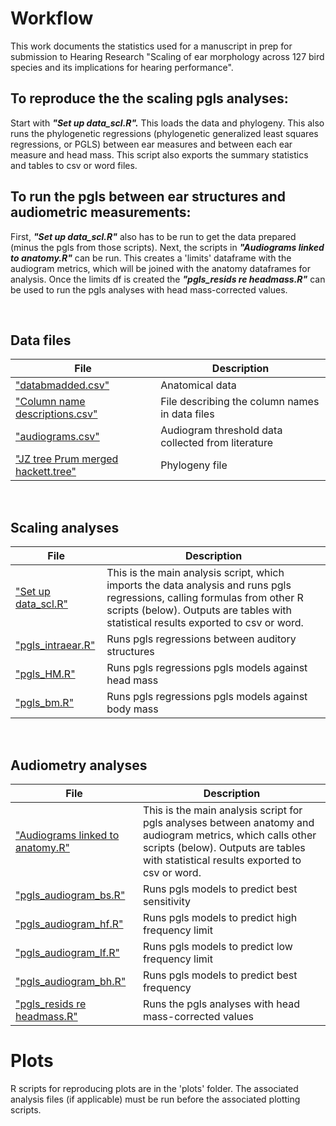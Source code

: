 # Workflow
This work documents the statistics used for a manuscript in prep for submission to Hearing Research  "Scaling of ear morphology across 127 bird species and its implications for hearing performance".

## **To reproduce the the scaling pgls analyses:**

Start with _**"Set up data_scl.R".**_ This loads the data and phylogeny. This also runs the phylogenetic regressions (phylogenetic generalized least squares regressions, or PGLS) between ear measures and between each ear measure and head mass. This script also exports the summary statistics and tables to csv or word files.

## **To run the pgls between ear structures and audiometric measurements:**  

First,  _**"Set up data_scl.R"**_ also has to be run to get the data prepared (minus the pgls from those scripts). Next, the scripts in _**"Audiograms linked to anatomy.R"**_ can be run. This creates a 'limits' dataframe with the audiogram metrics, which will be joined with the anatomy dataframes for analysis. Once the limits df is created the _**"pgls_resids re headmass.R"**_ can be used to run the pgls analyses with head mass-corrected values.  

<br>


## Data files
|File|Description|
|-----|-----|
|["databmadded.csv"](https://github.com/jzeyl/Scaling_2021/blob/main/databmadded.csv)|Anatomical data|
|["Column name descriptions.csv"](https://github.com/jzeyl/Scaling_2021/blob/main/Column%20name%20descriptions.csv)|File describing the column names in data files|
|["audiograms.csv"](https://github.com/jzeyl/Scaling_2021/blob/main/audiograms.csv)|Audiogram threshold data collected from literature|
|["JZ tree Prum merged hackett.tree"](https://github.com/jzeyl/Scaling_2021/blob/main/JZ%20tree%20Prum%20merged%20hackett.tree)|Phylogeny file|

<br>

## Scaling analyses

|File|Description|
|-----|-----|
|["Set up data_scl.R"](https://github.com/jzeyl/Scaling_2021/blob/main/Set%20up%20data_scl.R)|This is the main analysis script, which imports the data analysis and runs pgls regressions, calling formulas from other R scripts (below). Outputs are tables with statistical results exported to csv or word.|
|["pgls_intraear.R"](https://github.com/jzeyl/Scaling_2022/blob/main/pgls_intraear.R)|Runs pgls regressions between auditory structures|
|["pgls_HM.R"](https://github.com/jzeyl/Scaling_2022/blob/main/pgls_HM.R)|Runs pgls regressions pgls models against head mass|
|["pgls_bm.R"](https://github.com/jzeyl/Scaling_2022/blob/main/pgls_bm.R)|Runs pgls regressions pgls models against body mass|  
<br>

## Audiometry analyses

|File|Description|
|-----|-----|
|["Audiograms linked to anatomy.R"](https://github.com/jzeyl/Scaling_2022/blob/main/Audiograms%20linked%20to%20anatomy.R)|This is the main analysis script for pgls analyses between anatomy and audiogram metrics, which calls other scripts (below). Outputs are tables with statistical results exported to csv or word.|
|["pgls_audiogram_bs.R"](https://github.com/jzeyl/Scaling_2021/blob/main/pgls_audiogram_bs.R)|Runs pgls models to predict best sensitivity|
|["pgls_audiogram_hf.R"](https://github.com/jzeyl/Scaling_2021/blob/main/pgls_audiogram_hf.R)|Runs pgls models to predict high frequency limit|
|["pgls_audiogram_lf.R"](https://github.com/jzeyl/Scaling_2021/blob/main/pgls_audiogram_lf.R)|Runs pgls models to predict low frequency limit|
|["pgls_audiogram_bh.R"](https://github.com/jzeyl/Scaling_2021/blob/main/pgls_audiogram_hf.R)|Runs pgls models to predict best frequency| 
|["pgls_resids re headmass.R"](https://github.com/jzeyl/Scaling_2021/blob/main/pgls_resids%20re%20headmass.R)|Runs the pgls analyses with head mass-corrected values|

# Plots
R scripts for reproducing plots are in the 'plots' folder. The associated analysis files (if applicable) must be run before the associated plotting scripts.    
                      



